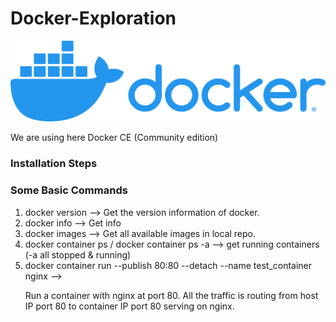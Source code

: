 # Docker-Exploration

![logo](./sourceImages/logo.png)

We are using here Docker CE (Community edition)

### Installation Steps

### Some Basic Commands

1. docker version --> Get the version information of docker.
1. docker info --> Get info
1. docker images --> Get all available images in local repo.
1. docker container ps / docker container ps -a --> get running containers (-a all stopped & running)
1. docker container run --publish 80:80 --detach --name test_container nginx --> <p>Run a container with nginx at port 80. All the traffic is routing from host IP port 80 to container IP port 80 serving on nginx.</p>
